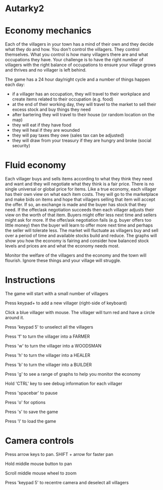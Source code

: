 # Autarky2

Economy mechanics
=================
Each of the villagers in your town has a mind of their own and they decide what they do and how. You don't control the villagers. They control themselves. What you control is how many villagers there are and what occupations they have. Your challenge is to have the right number of villagers with the right balance of occupations to ensure your village grows and thrives and no villager is left behind.

The game has a 24 hour day/night cycle and a number of things happen each day:

- if a villager has an occupation, they will travel to their workplace and create items related to their occupation (e.g. food)
- at the end of their working day, they will travel to the market to sell their excess stock and buy things they need
- after bartering they will travel to their house (or random location on the map)
- they will eat if they have food
- they will heal if they are wounded
- they will pay taxes they owe (sales tax can be adjusted)
- they will draw from your treasury if they are hungry and broke (social security)

Fluid economy
=============
Each villager buys and sells items according to what they think they need and want and they will negotiate what they think is a fair price. There is no single universal or global price for items. Like a true economy, each villager has their own view on what each item costs. They will go to the marketplace and make bids on items and hope that villagers selling that item will accept the offer. If so, an exchange is made and the buyer has stock that they need. If the offer/ask negotiation succeeds then each villager adjusts their view on the worth of that item. Buyers might offer less next time and sellers might ask for more. If the offer/ask negotiation fails (e.g. buyer offers too little money) then the buyer will learn to offer more next time and perhaps the seller will tolerate less. The market will fluctuate as villagers buy and sell over a period of time and available stocks build and reduce. The graphs will show you how the economy is fairing and consider how balanced stock levels and prices are and what the economy needs most.

Monitor the welfare of the villagers and the economy and the town will flourish. Ignore these things and your village will struggle.

Instructions
============

The game will start with a small number of villagers

Press keypad+ to add a new villager (right-side of keyboard)

Click a blue villager with mouse. The villager will turn red and have a circle around it.

Press 'keypad 5' to unselect all the villagers

Press 'f' to turn the villager into a FARMER

Press 'w' to turn the villager into a WOODSMAN

Press 'h' to turn the villager into a HEALER

Press 'b' to turn the villager into a BUILDER

Press 'g' to see a range of graphs to help you monitor the economy

Hold 'CTRL' key to see debug information for each villager

Press 'spacebar' to pause

Press 'o' for options

Press 's' to save the game

Press 'l' to load the game

Camera controls
===============
Press arrow keys to pan. SHIFT + arrow for faster pan

Hold middle mouse button to pan

Scroll middle mouse wheel to zoom

Press 'keypad 5' to recentre camera and deselect all villagers




